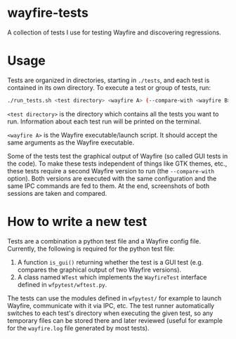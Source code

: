 # wayfire-tests

A collection of tests I use for testing Wayfire and discovering regressions.

# Usage

Tests are organized in directories, starting in `./tests`, and each test is contained in its own directory.
To execute a test or group of tests, run:

```sh
./run_tests.sh <test directory> <wayfire A> (--compare-with <wayfire B>)
```

`<test directory>` is the directory which contains all the tests you want to run.
Information about each test run will be printed on the terminal.

`<wayfire A>` is the Wayfire executable/launch script. It should accept the same arguments as the Wayfire executable.

Some of the tests test the graphical output of Wayfire (so called GUI tests in the code).
To make these tests independent of things like GTK themes, etc., these tests require a second Wayfire version to run (the `--compare-with` option).
Both versions are executed with the same configuration and the same IPC commands are fed to them.
At the end, screenshots of both sessions are taken and compared.

# How to write a new test

Tests are a combination a python test file and a Wayfire config file.
Currently, the following is required for the python test file:

1. A function `is_gui()` returning whether the test is a GUI test (e.g. compares the graphical output of two Wayfire versions).
2. A class named `WTest` which implements the `WayfireTest` interface defined in `wfpytest/wftest.py`.

The tests can use the modules defined in `wfpytest/` for example to launch Wayfire, communicate with it via IPC, etc.
The test runner automatically switches to each test's directory when executing the given test, so any temporary files can be stored there and
later reviewed (useful for example for the `wayfire.log` file generated by most tests).
